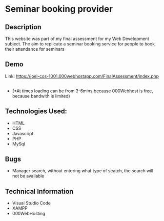 
# Seminar booking provider

## Description
This website was part of my final assessment for my Web Development subject. The aim to replicate a seminar booking service for people to book their attendance for seminars


## Demo
Link: https://joel-cos-1001.000webhostapp.com/FinalAssessment/index.php &nbsp;
* (*At times loading can be from 3-6mins because 000Webhost is free, because bandwith is limited)


## Technologies Used:
* HTML
* CSS
* Javascript
* PHP
* MySql


## Bugs
* Manager search, without entering what type of seatch, the search will not be available


## Technical Information
* Visual Studio Code
* XAMPP
* 000WebHosting
